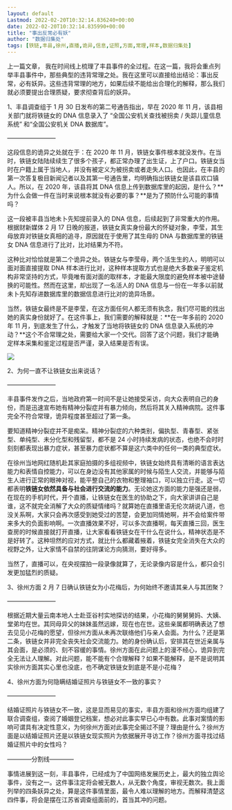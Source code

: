 ```yaml
---
layout: default
Lastmod: 2022-02-20T10:32:14.836240+00:00
date: 2022-02-20T10:32:14.835990+00:00
title: "事出反常必有妖"
author: "数据归集处"
tags: [铁链,丰县,徐州,直播,诡异,信息,证照,方面,常理,样本,数据归集处]
---
```


上一篇文章， 我在时间线上梳理了丰县事件的全过程。在这一篇，我将会重点列举丰县事件中，那些典型的违背常理之处。我在这里可以直接给出结论：事出反常，必有妖异。这些违背常理的地方，如果后续不能给出合理化的解释，那么我们就必须要提出合理质疑，要求彻查背后的妖异。  

1、丰县调查组于 1 月 30 日发布的第二号通告指出，早在 2020 年 11 月，该县相关部门就将铁链女的 DNA 信息录入了 “全国公安机关查找被拐卖 / 失踪儿童信息系统” 和“全国公安机关 DNA 数据库”。

————————  

这段信息的诡异之处就在于：在 2020 年 11 月，铁链女事件根本就没发作。在当时，铁链女陆陆续续生了很多个孩子，都正常办理了出生证，上了户口。铁链女当时在户籍上属于当地人，并没有被定义为被拐卖或者走失人口。也因此，在丰县的第一次答复极目新闻记者以及其第一号通告里，均明确指出铁链女是该县欢口镇人。所以，在 2020 年，该县将其 DNA 信息上传到数据库里的起因，是什么？**为什么会做一件在当时来说根本就没有必要的事？**是为了预防什么可能的事情吗？

这一段被丰县当地未卜先知提前录入的 DNA 信息，后续起到了非常重大的作用。根据财新媒体 2 月 17 日晚的报道，铁链女真实身份最大的怀疑对象，李莹，其生母放弃对铁链女真相的追寻，原因就在于使用了其生母的 DNA 与数据库里的铁链女 DNA 信息进行了比对，比对结果为不符。

这种比对恰恰就是第二个诡异之处。铁链女与李莹母，两个活生生的人，明明可以面对面直接提取 DNA 样本进行比对，这种样本提取方式也是绝大多数亲子鉴定机构非常坚持的方式，毕竟唯有面对面的取样本，才能最大限度的避免样本被中途替换的可能性。然而在这里，却出现了一名活人的 DNA 信息与一份在一年多以前就未卜先知存进数据库里的数据信息进行比对的诡异场景。

当然，铁链女最终是不是李莹，在这方面任何人都无须有执念，我们尽可能的找出她的真实身份就好了。在这件事上，我们需要的解释就是：**在一年多前的 2020 年 11 月，到底发生了什么，才触发了当地将铁链女的 DNA 信息录入系统的冲动？**这个不合常理之处，需要给大家一个交代。回答了这个问题，我们才能确定样本采集和鉴定过程是否严谨，录入结果是否有误。

![](https://images.weserv.nl/?url=https%3A//mmbiz.qpic.cn/mmbiz_png/SP6KdJTF1n1NialP0bFFw0GQpKJKy6CsNj1vdD9MsotwrrdyiaFx0hZgK9qJEa50GGpQyZ92pRsqGXZiaSFEJ44xA/640%3Fwx_fmt%3Dpng)

2、为何一直不让铁链女出来说话？

————————

丰县事件发作之后，当地政府第一时间不是让她接受采访，向大众表明自己的身份，而是迅速宣布她有精神分裂症并有暴力倾向，然后将其关入精神病院。这件事完全不符合常理，诡异程度甚至超过了第一条。

要知道精神分裂症并不是痴呆。精神分裂症的六种类别，偏执型、青春型、紧张型、单纯型、未分化型和残留型，都不是 24 小时持续发病的状态，也绝不会时时刻刻都表现出暴力症状，甚至暴力症状都不算是这六类中的任何一类的典型症状。

在徐州当地网红随机赴其家庭拍摄的多组视频中，铁链女始终具有清晰的语言表达能力和表情自控能力，可以在身边没有其他家属的时候与陌生人交流，并能够与陌生人进行正常的眼神对视，能平整自己的衣物和整理袖口，可以独立行走。这一切都表明**铁链女依然具备与社会进行交流的能力**。无论她这方面的能力是强还是弱，在现在的手机时代，开个直播，让铁链女在医生的协助之下，向大家讲讲自己是谁，这不就完全消解了大众的质疑情绪吗？就算她在直播里语无伦次胡说八道，也没关系啊，大家只会再次感受到她受过的苦楚，会更加同情她啊，并不会给案件带来多大的负面影响啊。一次直播效果不好，可以多次直播啊，每天直播三回，医生查房的时候直接就打开直播，让大家看看铁链女在干什么在说什么，精神状态是不是好转了。这种坦然的应对方式，就比什么都藏着掖着，铁链女完全消失在大众的视野之外，让大家情不自禁的往阴谋论方向猜测，要好得多。

当然了，直播可以，在央视摆拍一段录像就算了，无论录像内容是什么，都只会引发更加猛烈的质疑。

3、徐州方面 2 月 7 日确认铁链女为小花梅后，为何始终不邀请其亲人与其团聚？  

————————  

根据近期大量云南本地人士赴亚谷村实地探访的结果，小花梅的舅舅舅妈、大姨、堂弟均在世。其同母异父的妹妹虽然远嫁，现在也在世。这些亲属都明确表达了想去见见小花梅的愿望，但徐州方面从未再次联络他们与亲人会面。为什么？还是第二条，铁链女并非完全丧失社会交流能力。她的身份确认后，安排其在世近亲属与其会面，是必须的、刻不容缓的事情。徐州方面在此问题上的漫不经心，诡异到完全无法让人理解。对此问题，能不能有个合理解释？如果不能解释，是不是说明其实徐州方面其实心里也没底，也不确定铁链女到底是不是小花梅？  

4、徐州方面为何隐瞒结婚证照片与铁链女不一致的事实？

————————

结婚证照片与铁链女不一致，这是显而易见的事实，丰县方面和徐州方面均组建了联合调查组，查阅了婚姻登记档案，想必对此事实早已心中有数。此事对案情的影响可谓具有决定性意义，为何徐州方面对此事完全揭过不提？理由是什么？徐州方面是以结婚证照片还是以铁链女现实照片为依据展开寻访工作？徐州方面寻找过结婚证照片中的女性吗？  

————分割线————  

事情进展到这一刻，丰县事件，已经成为了中国网络发展历史上，最大的独立舆论事件，没有之一。这件事注定将会被无数人，从无数个角度，审视无数次。我上面列举的四条妖异之处，算是这件事情里面，最令人难以理解的地方。而解释清楚这四件事，将会是摆在江苏省调查组面前的，首当其冲的问题。

